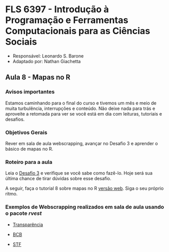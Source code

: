 #  FLS 6397 - Introdução à Programação e Ferramentas Computacionais para as Ciências Sociais

- Responsável: Leonardo S. Barone
- Adaptado por: Nathan Giachetta

## Aula 8 - Mapas no R

### Avisos importantes

Estamos caminhando para o final do curso e tivemos um mês e meio de muita turbulência, interrupções e conteúdo. Não deixe nada para trás e aproveite a retomada para ver se você está em dia com leituras, tutoriais e desafios.

### Objetivos Gerais

Rever em sala de aula webscrapping, avançar no Desafio 3 e aprender o básico de mapas no R.

### Roteiro para a aula

Leia o [Desafio 3](https://github.com/ngiachetta/ProgCienciasSociais/blob/master/activities/datachallange3.md) e verifique se você sabe como fazê-lo. Hoje será sua última chance de tirar dúvidas sobre esse desafio.

A seguir, faça o tutorial 8 sobre mapas no R [versão web](https://github.com/ngiachetta/ProgCienciasSociais/blob/master/tutorials/tutorial8.Rmd). Siga o seu próprio ritmo.

### Exemplos de Webscrapping realizados em sala de aula usando o pacote _rvest_

- [Transparência](https://github.com/ngiachetta/ProgCienciasSociais/blob/master/miscelanea/webscrapping_transparencia.R)

- [BCB](https://github.com/ngiachetta/ProgCienciasSociais/blob/master/miscelanea/webscrapping_bcb.R)

- [STF](https://github.com/ngiachetta/ProgCienciasSociais/blob/master/miscelanea/webscrapping_stf.R)
